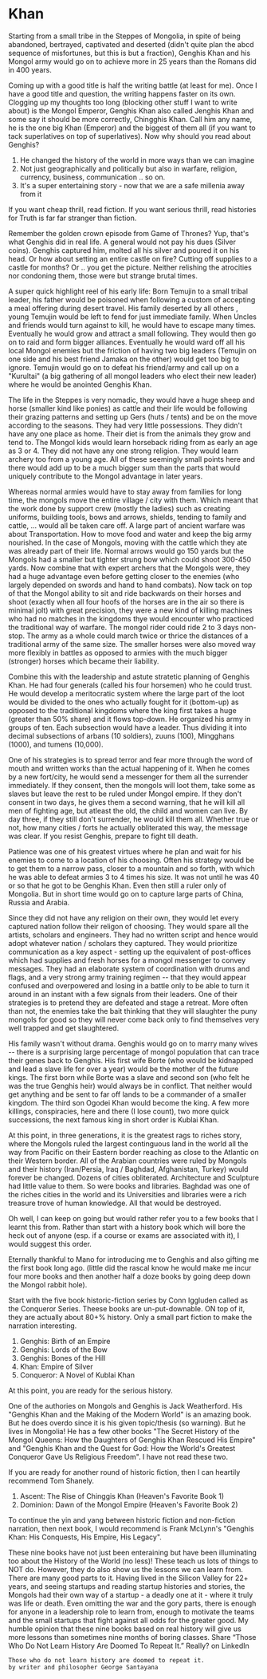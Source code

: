 # Khan

Starting from a small tribe in the Steppes of Mongolia, in spite of being abandoned, bertrayed, captivated and deserted (didn't quite plan the abcd 
sequence of misfortunes, but this is but a fraction), Genghis Khan and his Mongol army would go on to achieve more in 25 years than the Romans did
in 400 years.

Coming up with a good title is half the writing battle (at least for me). Once I have a good title and question, the writing happens faster on its own. 
Clogging up my thoughts too long (blocking other stuff I want to write about) is the Mongol Emperor, Genghis Khan also called Jenghis Khan and some 
say it should be more correctly, Chingghis Khan. Call him any name, he is the one big Khan (Emperor) and the biggest of them all (if you want to 
tack superlatives  on top of superlatives).  Now why should you read about Genghis?

1. He changed the history of the world in more ways than we can imagine
2. Not just geographically and politically but also in warfare, religion, currency, business, communication .. so on.
3. It's a super entertaining story - now that we are a safe millenia away from it

If you want cheap thrill, read fiction. If you want serious thrill, read histories for Truth is far far stranger than fiction.

Remember the golden crown episode from Game of Thrones? Yup, that's what Genghis did in real life. A general would not pay his dues (Silver coins).
Genghis captured him, molted all his silver and poured it on his head. Or how about setting an entire castle on fire? Cutting off supplies to a castle
for months? Or .. you get the picture. Neither relishing the atrocities nor condoning them, those were but strange brutal times.

A super quick highlight reel of his early life: Born Temujin to a small tribal leader, his father would be poisoned when following a custom of accepting a
meal offering during desert travel. His family deserted by all others , young Temujin would be left to fend for just immediate family.
When Uncles and friends would turn against to kill, he would have to escape many times. Eventually he would grow and attract a small following.
They would then go on to raid and form bigger alliances. Eventually he would ward off all his local Mongol enemies but the friction of having two big 
leaders (Temujin on one side and his best friend Jamaka on the other) would get too big to ignore. Temujin would go on to defeat his friend/army and call
up on a "Kurultai" (a big gathering of all mongol leaders who elect their new leader) where he would be anointed Genghis Khan.

The life in the Steppes is very nomadic, they would have a huge sheep and horse (smaller kind like ponies) as cattle and their life would be following
their grazing patterns and setting up Gers (huts / tents) and be on the move according to the seasons. They had very little possessions. They didn't have
any one place as home. Their diet is from the animals they grow and tend to. The Mongol kids would learn horseback riding from as early an age as 3 or 4.
They did not have any one strong religion. They would learn archery too from a young age. All of these seemingly small points here and there would add
up to be a much bigger sum than the parts that would uniquely contribute to the Mongol advantage in later years.

Whereas normal armies would have to stay away from families for long time, the mongols move the entire village / city with them. Which meant that the
work done by support crew (mostly the ladies) such as creating uniforms, building tools, bows and arrows, shields, tending to family and cattle, ...
would all be taken care off. A large part of ancient warfare was about Transportation. How to move food and water and keep the big army nourished. In
the case of Mongols, moving with the cattle which they ate was already part of their life. Normal arrows would go 150 yards but the Mongols had a smaller
but tighter strung bow which could shoot 300-450 yards. Now combine that with expert archers that the Mongols were, they had a huge advantage even
before getting closer to the enemies (who largely depended on swords and hand to hand combats). Now tack on top of that the Mongol ability to sit and
ride backwards on their horses and shoot (exactly when all four hoofs of the horses are in the air so there is minimal jolt) with great precision, they
were a new kind of killing machines who had no matches in the kingdoms thye would encounter who practiced the traditional way of warfare. The mongol
rider could ride 2 to 3 days non-stop. The army as a whole could march twice or thrice the distances of a traditional army of the same size. The smaller
horses were also moved way more flexibly in battles as opposed to armies with the much bigger (stronger) horses which became their liability.

Combine this with the leadership and astute stratetic planning of Genghis Khan. He had four generals (called his four horsemen) who he could trust.
He would develop a meritocratic system where the large part of the loot would be divided to the ones who actually fought for it (bottom-up) as 
opposed to the traditional kingdoms where the king first takes a huge (greater than 50% share) and it flows top-down.  He organized his army in groups of ten. Each subsection would have a leader. Thus dividing it into decimal subsections of arbans (10 soldiers), zuuns (100), Mingghans (1000), and tumens (10,000). 

One of his strategies is to spread terror and fear more through the word of mouth and written works than the actual happening of it. When he
comes by a new fort/city, he would send a messenger for them all the surrender immediately. If they consent, then the mongols will loot them,
take some as slaves but leave the rest to be ruled under Mongol empire. If they don't consent in two days, he gives them a second warning,
that he will kill all men of fighting age, but atleast the old, the child and women can live. By day three, if they still don't surrender, he
would kill them all. Whether true or not, how many cities / forts he actually obliterated this way, the message was clear. If you resist Genghis,
prepare to fight till death.

Patience was one of his greatest virtues where he plan and wait for his enemies to come to a location of his choosing. Often his strategy would be to get them to a narrow pass, closer to a mountain and so forth, with which he was able to defeat armies 3 to 4 times his size. It was not until he was 40 or
so that he got to be Genghis Khan. Even then still a ruler only of Mongolia. But in short time would go on to capture large parts of China, Russia and
Arabia.

Since they did not have any religion on their own, they would let every captured nation follow their religon of choosing. They would spare all the 
artists, scholars and engineers. They had no written script and hence would adopt whatever nation / scholars they captured. They would prioritize
communication as a key aspect - setting up the equivalent of post-offices which had supplies and fresh horses for a mongol messenger to convey messages.
They had an elaborate system of coordination with drums and flags, and a very strong army training regimen --  that they would appear confused and
overpowered and losing in a battle only to be able to turn it around in an instant with a few signals from their leaders. One of their strategies is
to pretend they are defeated and stage a retreat. More often than not, the enemies take the bait thinking that they will slaughter the puny mongols
for good so they will never come back only to find themselves very well trapped and get slaughtered.

His family wasn't without drama. Genghis would go on to marry many wives -- there is a surprising large percentage of mongol population that can
trace their genes back to Genghis. His first wife Borte (who would be kidnapped and lead a slave life for over a year) would be the mother of the
future kings. The first born while Borte was a slave and second son (who felt he was the true Genghis heir) would always be in conflict. That neither
would get anything and be sent to far off lands to be a commander of a smaller kingdom. The third son Ogodei Khan would become the king. A few more
killings, conspiracies, here and there (I lose count), two more quick successions, the next famous king in short order is Kublai Khan.

At this point, in three generations, it is the greatest rags to riches story, where the Mongols ruled the largest continguous land in the world all the
way from Pacific on their Eastern border reaching as close to the Atlantic on their Western border. All of the Arabian countries were ruled by
Mongols and their history (Iran/Persia, Iraq / Baghdad, Afghanistan, Turkey) would forever be changed. Dozens of cities obliterated. Architecture and
Sculpture had little value to them. So were books and libraries. Baghdad was one of the riches cities in the world and its Universities and libraries
were a rich treasure trove of human knowledge. All that would be destroyed.

Oh well, I can keep on going but would rather refer you to a few books that I learnt this from. Rather than start with a history book which will
bore the heck out of anyone (esp. if a course or exams are associated with it), I would suggest this order.

Eternally thankful to Mano for introducing me to Genghis and also gifting me the first book
long ago. (little did the rascal know he would make me incur four more books and then another half a doze books by going deep down the Mongol rabbit hole).

Start with the five book historic-fiction series by Conn Iggluden called as the Conqueror Series. 
Theese books are un-put-downable. ON top of it, they are actually about 80+% history.
Only a small part fiction to make the narration interesting. 

1. Genghis: Birth of an Empire
2. Genghis: Lords of the Bow
3. Genghis: Bones of the Hill
4. Khan: Empire of Silver
5. Conqueror: A Novel of Kublai Khan

At this point, you are ready for the serious history.

One of the authories on Mongols and Genghis is Jack Weatherford. His "Genghis Khan and the Making of the Modern World" is an amazing book. But he does
overdo since it is his given topic/thesis (so warning). But he lives in Mongolia! He has a few other books "The Secret History of the Mongol Queens: How the Daughters of Genghis Khan Rescued His Empire" and "Genghis Khan and the Quest for God: How the World's Greatest Conqueror Gave Us Religious Freedom".
I have not read these two.

If you are ready for another round of historic fiction, then I can heartily recommend Tom Shanely.
1. Ascent: The Rise of Chinggis Khan (Heaven's Favorite Book 1)
2. Dominion: Dawn of the Mongol Empire (Heaven's Favorite Book 2)

To continue the yin and yang between historic fiction and non-fiction narration, then next book, I would recommend is Frank McLynn's "Genghis Khan: His Conquests, His Empire, His Legacy".

These nine books have not just been enteraining but have been illuminating too about the History of the World (no less)! These teach us lots of things
to NOT do. However, they do also show us the lessons we can learn from. There are many good parts to it. Having lived in the Silicon Valley for 22+ years,
and seeing startups and reading startup histories and stories, the Mongols had their own way of a startup - a deadly one at it - where it truly was
life or death. Even omitting the war and the gory parts, there is enough for anyone in a leadership role to learn from, enough to motivate the
teams and the small startups that fight against all odds for the greater good. My humble opinion that these nine books based on real history will give
us more lessons than sometimes nine months of boring classes. Share “Those Who Do Not Learn History Are Doomed To Repeat It.” Really? on LinkedIn

```
Those who do not learn history are doomed to repeat it.
by writer and philosopher George Santayana
```


















